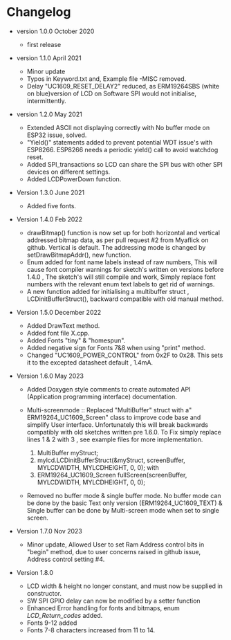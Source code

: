 # Changelog

* version 1.0.0 October 2020
	* first release

* version 1.1.0 April 2021
	* Minor update
	* Typos in Keyword.txt and,  Example file -MISC  removed.
	* Delay "UC1609_RESET_DELAY2" reduced, as ERM19264SBS (white on blue)version of LCD on  Software SPI would not initialise, intermittently.

* version 1.2.0 May 2021
	* Extended ASCII not displaying correctly with No buffer mode on ESP32 issue, solved.
	* "Yield()" statements added to prevent potential  WDT issue's with ESP8266. ESP8266 needs a periodic yield() call to avoid watchdog reset.
	* Added SPI_transactions so LCD can share the SPI bus with other SPI devices on different settings.
	* Added LCDPowerDown function.

* Version 1.3.0 June 2021
	* Added five fonts.

* Version 1.4.0 Feb 2022
	* drawBitmap() function is now set up for both horizontal and vertical addressed bitmap data,
	as per pull request  #2 from Myaflick on github.  Vertical is default. The addressing mode is changed by setDrawBitmapAddr(), new function.
	* Enum added for font name labels instead of raw numbers, This will cause font compiler warnings for sketch's written on versions before 1.4.0 , The sketch's will still compile and work,
	Simply replace font numbers  with the relevant enum text labels to get rid of warnings.
	* A new function added for initialising a multibuffer struct , LCDinitBufferStruct(),
	backward compatible with old manual method.

* Version 1.5.0 December 2022
	* Added DrawText method.
	* Added font file X.cpp.
	* Added Fonts "tiny" & "homespun".
	* Added negative sign for Fonts 7&8 when using "print" method.
	* Changed "UC1609_POWER_CONTROL" from 0x2F to 0x28. This sets it to the excepted datasheet default  , 1.4mA.

* Version 1.6.0 May 2023
	* Added Doxygen style comments to create automated API (Application programming interface) documentation. 
	* Multi-screenmode :: Replaced  "MultiBuffer" struct with a" ERM19264_UC1609_Screen" class to improve code base and simplify 	User interface. Unfortunately this will break backwards compatibly with old sketches written pre 1.6.0. To Fix simply replace lines 1 & 2 with 3 , see example files for more implementation.
		1. MultiBuffer myStruct;
		2. mylcd.LCDinitBufferStruct(&myStruct, screenBuffer, MYLCDWIDTH, MYLCDHEIGHT, 0, 0);
		with
		3. ERM19264_UC1609_Screen fullScreen(screenBuffer, MYLCDWIDTH, MYLCDHEIGHT, 0, 0);

	* Removed no buffer mode & single buffer mode. No buffer mode can be done by the basic Text only version  (ERM19264_UC1609_TEXT) & Single buffer can be done by Multi-screen mode when set to single screen.  

* Version 1.7.0 Nov 2023
	* Minor update, Allowed User to set Ram Address control bits in "begin" method, due to user concerns raised in github issue, 
	 Address control setting #4.  

* Version 1.8.0
	* LCD width & height no longer constant, and must now be supplied in constructor.
	* SW SPI GPIO delay can now be modified by a setter function
	* Enhanced Error handling for fonts and bitmaps, enum  *LCD_Return_codes* added.
	* Fonts 9-12 added
	* Fonts 7-8 characters increased from 11 to 14.
